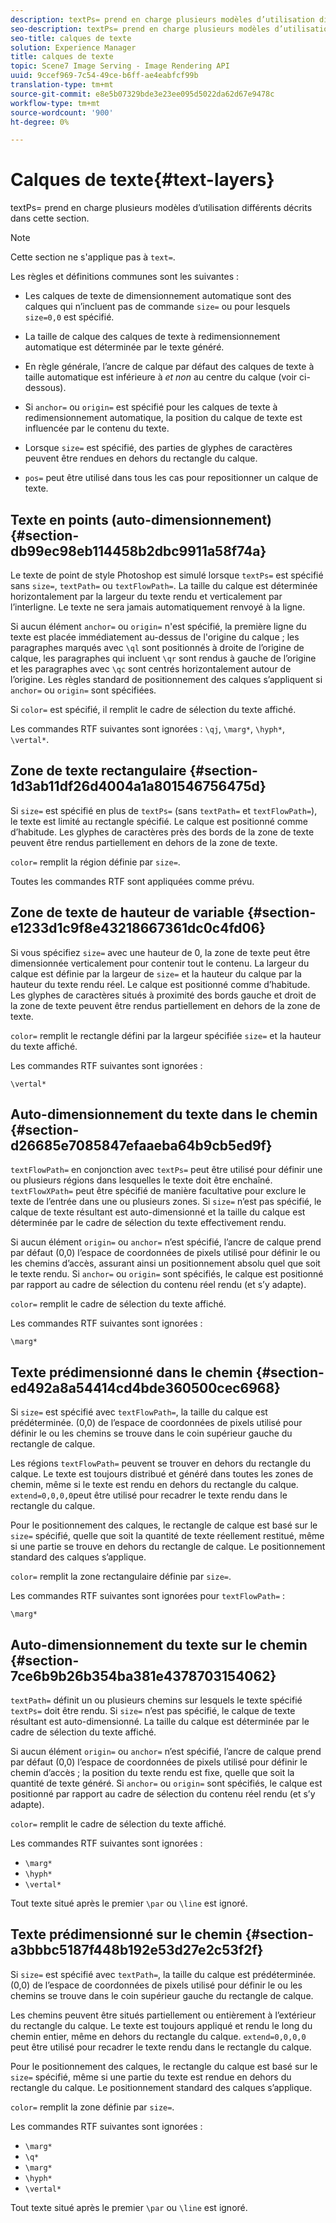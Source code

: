 ```yaml
---
description: textPs= prend en charge plusieurs modèles d’utilisation différents décrits dans cette section.
seo-description: textPs= prend en charge plusieurs modèles d’utilisation différents décrits dans cette section.
seo-title: calques de texte
solution: Experience Manager
title: calques de texte
topic: Scene7 Image Serving - Image Rendering API
uuid: 9ccef969-7c54-49ce-b6ff-ae4eabfcf99b
translation-type: tm+mt
source-git-commit: e8e5b07329bde3e23ee095d5022da62d67e9478c
workflow-type: tm+mt
source-wordcount: '900'
ht-degree: 0%

---
```



# Calques de texte{#text-layers}

textPs= prend en charge plusieurs modèles d’utilisation différents décrits dans cette section.

>[!NOTE]
>
>Cette section ne s&#39;applique pas à `text=`.

Les règles et définitions communes sont les suivantes :

* Les calques de texte de dimensionnement automatique sont des calques qui n’incluent pas de commande `size=` ou pour lesquels `size=0,0` est spécifié.

* La taille de calque des calques de texte à redimensionnement automatique est déterminée par le texte généré.
* En règle générale, l’ancre de calque par défaut des calques de texte à taille automatique est inférieure à *et non* au centre du calque (voir ci-dessous).
* Si `anchor=` ou `origin=` est spécifié pour les calques de texte à redimensionnement automatique, la position du calque de texte est influencée par le contenu du texte.

* Lorsque `size=` est spécifié, des parties de glyphes de caractères peuvent être rendues en dehors du rectangle du calque.
* `pos=` peut être utilisé dans tous les cas pour repositionner un calque de texte.

## Texte en points (auto-dimensionnement) {#section-db99ec98eb114458b2dbc9911a58f74a}

Le texte de point de style Photoshop est simulé lorsque `textPs=` est spécifié sans `size=`, `textPath=` ou `textFlowPath=`. La taille du calque est déterminée horizontalement par la largeur du texte rendu et verticalement par l’interligne. Le texte ne sera jamais automatiquement renvoyé à la ligne.

Si aucun élément `anchor=` ou `origin=` n&#39;est spécifié, la première ligne du texte est placée immédiatement au-dessus de l&#39;origine du calque ; les paragraphes marqués avec `\ql` sont positionnés à droite de l’origine de calque, les paragraphes qui incluent `\qr` sont rendus à gauche de l’origine et les paragraphes avec `\qc` sont centrés horizontalement autour de l’origine. Les règles standard de positionnement des calques s’appliquent si `anchor=` ou `origin=` sont spécifiées.

Si `color=` est spécifié, il remplit le cadre de sélection du texte affiché.

Les commandes RTF suivantes sont ignorées : `\qj`, `\marg*`, `\hyph*`, `\vertal*`.

## Zone de texte rectangulaire {#section-1d3ab11df26d4004a1a801546756475d}

Si `size=` est spécifié en plus de `textPs=` (sans `textPath=` et `textFlowPath=`), le texte est limité au rectangle spécifié. Le calque est positionné comme d’habitude. Les glyphes de caractères près des bords de la zone de texte peuvent être rendus partiellement en dehors de la zone de texte.

`color=` remplit la région définie par  `size=`.

Toutes les commandes RTF sont appliquées comme prévu.

## Zone de texte de hauteur de variable {#section-e1233d1c9f8e43218667361dc0c4fd06}

Si vous spécifiez `size=` avec une hauteur de 0, la zone de texte peut être dimensionnée verticalement pour contenir tout le contenu. La largeur du calque est définie par la largeur de `size=` et la hauteur du calque par la hauteur du texte rendu réel. Le calque est positionné comme d’habitude. Les glyphes de caractères situés à proximité des bords gauche et droit de la zone de texte peuvent être rendus partiellement en dehors de la zone de texte.

`color=` remplit le rectangle défini par la largeur spécifiée  `size=` et la hauteur du texte affiché.

Les commandes RTF suivantes sont ignorées :

`\vertal*`

## Auto-dimensionnement du texte dans le chemin {#section-d26685e7085847efaaeba64b9cb5ed9f}

`textFlowPath=` en conjonction avec  `textPs=` peut être utilisé pour définir une ou plusieurs régions dans lesquelles le texte doit être enchaîné. `textFlowXPath=` peut être spécifié de manière facultative pour exclure le texte de l’entrée dans une ou plusieurs zones. Si `size=` n’est pas spécifié, le calque de texte résultant est auto-dimensionné et la taille du calque est déterminée par le cadre de sélection du texte effectivement rendu.

Si aucun élément `origin=` ou `anchor=` n’est spécifié, l’ancre de calque prend par défaut (0,0) l’espace de coordonnées de pixels utilisé pour définir le ou les chemins d’accès, assurant ainsi un positionnement absolu quel que soit le texte rendu. Si `anchor=` ou `origin=` sont spécifiés, le calque est positionné par rapport au cadre de sélection du contenu réel rendu (et s’y adapte).

`color=` remplit le cadre de sélection du texte affiché.

Les commandes RTF suivantes sont ignorées :

`\marg*`

## Texte prédimensionné dans le chemin {#section-ed492a8a54414cd4bde360500cec6968}

Si `size=` est spécifié avec `textFlowPath=`, la taille du calque est prédéterminée. (0,0) de l’espace de coordonnées de pixels utilisé pour définir le ou les chemins se trouve dans le coin supérieur gauche du rectangle de calque.

Les régions `textFlowPath=` peuvent se trouver en dehors du rectangle du calque. Le texte est toujours distribué et généré dans toutes les zones de chemin, même si le texte est rendu en dehors du rectangle du calque. `extend=0,0,0,0`peut être utilisé pour recadrer le texte rendu dans le rectangle du calque.

Pour le positionnement des calques, le rectangle de calque est basé sur le `size=` spécifié, quelle que soit la quantité de texte réellement restitué, même si une partie se trouve en dehors du rectangle de calque. Le positionnement standard des calques s’applique.

`color=` remplit la zone rectangulaire définie par  `size=`.

Les commandes RTF suivantes sont ignorées pour `textFlowPath=` :

`\marg*`

## Auto-dimensionnement du texte sur le chemin {#section-7ce6b9b26b354ba381e4378703154062}

`textPath=` définit un ou plusieurs chemins sur lesquels le texte spécifié  `textPs=` doit être rendu. Si `size=` n’est pas spécifié, le calque de texte résultant est auto-dimensionné. La taille du calque est déterminée par le cadre de sélection du texte affiché.

Si aucun élément `origin=` ou `anchor=` n’est spécifié, l’ancre de calque prend par défaut (0,0) l’espace de coordonnées de pixels utilisé pour définir le chemin d’accès ; la position du texte rendu est fixe, quelle que soit la quantité de texte généré. Si `anchor=` ou `origin=` sont spécifiés, le calque est positionné par rapport au cadre de sélection du contenu réel rendu (et s’y adapte).

`color=` remplit le cadre de sélection du texte affiché.

Les commandes RTF suivantes sont ignorées :

* `\marg*`
* `\hyph*`
* `\vertal*`

Tout texte situé après le premier `\par` ou `\line` est ignoré.

## Texte prédimensionné sur le chemin {#section-a3bbbc5187f448b192e53d27e2c53f2f}

Si `size=` est spécifié avec `textPath=`, la taille du calque est prédéterminée. (0,0) de l’espace de coordonnées de pixels utilisé pour définir le ou les chemins se trouve dans le coin supérieur gauche du rectangle de calque.

Les chemins peuvent être situés partiellement ou entièrement à l’extérieur du rectangle du calque. Le texte est toujours appliqué et rendu le long du chemin entier, même en dehors du rectangle du calque. `extend=0,0,0,0` peut être utilisé pour recadrer le texte rendu dans le rectangle du calque.

Pour le positionnement des calques, le rectangle du calque est basé sur le `size=` spécifié, même si une partie du texte est rendue en dehors du rectangle du calque. Le positionnement standard des calques s’applique.

`color=` remplit la zone définie par  `size=`.

Les commandes RTF suivantes sont ignorées :

* `\marg*`
* `\q*`
* `\marg*`
* `\hyph*`
* `\vertal*`

Tout texte situé après le premier `\par` ou `\line` est ignoré.

